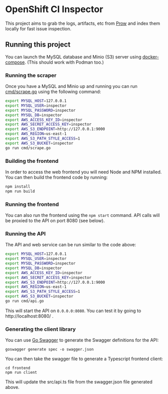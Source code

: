 # OpenShift CI Inspector

This project aims to grab the logs, artifacts, etc from [Prow](https://prow.ci.openshift.org/) and index them locally for fast issue inspection.

## Running this project

You can launch the MySQL database and Minio (S3) server using [docker-compose](https://docs.docker.com/compose/install/). (This should work with Podman too.)

### Running the scraper 

Once you have a MySQL and Minio up and running you can run [cmd/scrape.go](cmd/scrape) using the following command:

```bash
export MYSQL_HOST=127.0.0.1
export MYSQL_USER=inspector
export MYSQL_PASSWORD=inspector
export MYSQL_DB=inspector
export AWS_ACCESS_KEY_ID=inspector
export AWS_SECRET_ACCESS_KEY=inspector
export AWS_S3_ENDPOINT=http://127.0.0.1:9000
export AWS_REGION=us-east-1
export AWS_S3_PATH_STYLE_ACCESS=1
export AWS_S3_BUCKET=inspector
go run cmd/scrape.go
```

### Building the frontend

In order to access the web frontend you will need Node and NPM installed. You can then build the frontend code by running:

```bash
npm install
npm run build
```

### Running the frontend

You can also run the frontend using the `npm start` command. API calls will be proxied to the API on port 8080 (see below). 

### Running the API

The API and web service can be run similar to the code above:

```bash
export MYSQL_HOST=127.0.0.1
export MYSQL_USER=inspector
export MYSQL_PASSWORD=inspector
export MYSQL_DB=inspector
export AWS_ACCESS_KEY_ID=inspector
export AWS_SECRET_ACCESS_KEY=inspector
export AWS_S3_ENDPOINT=http://127.0.0.1:9000
export AWS_REGION=us-east-1
export AWS_S3_PATH_STYLE_ACCESS=1
export AWS_S3_BUCKET=inspector
go run cmd/api.go
```

This will start the API on `0.0.0.0:8080`. You can test it by going to http://localhost:8080/ .

### Generating the client library

You can use [Go Swagger](https://goswagger.io/) to generate the Swagger definitions for the API:

```
goswagger generate spec -o swagger.json
```

You can then take the swagger file to generate a Typescript frontend client:

```
cd frontend
npm run client
```

This will update the src/api.ts file from the swagger.json file generated above.

